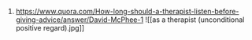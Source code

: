 1. https://www.quora.com/How-long-should-a-therapist-listen-before-giving-advice/answer/David-McPhee-1
   ![[as a therapist (unconditional positive regard).jpg]]
